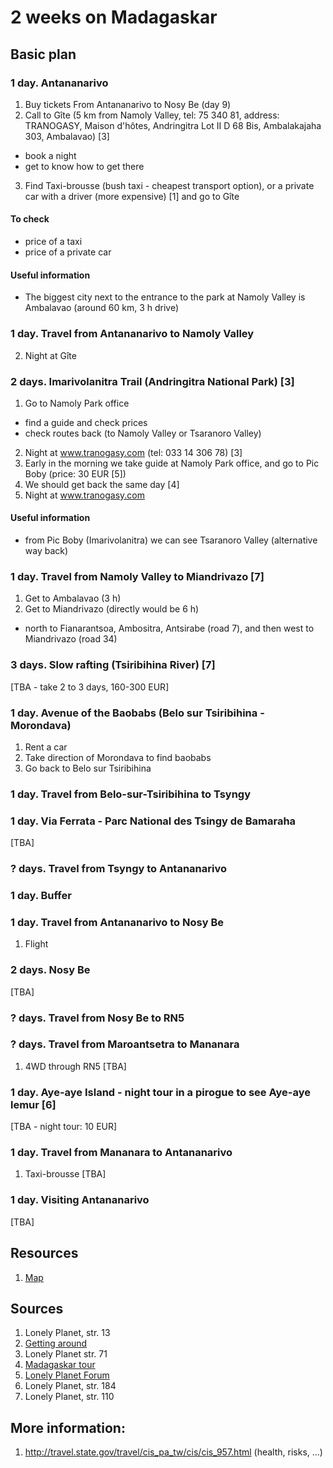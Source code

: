# 2 weeks on Madagaskar

## Basic plan

### 1 day. Antananarivo
1. Buy tickets From Antananarivo to Nosy Be (day 9)
2. Call to Gîte (5 km from Namoly Valley, tel: 75 340 81, address: TRANOGASY, Maison d'hôtes, Andringitra Lot II D 68 Bis, Ambalakajaha 303, Ambalavao) [3]
  * book a night
  * get to know how to get there
3. Find Taxi-brousse (bush taxi - cheapest transport option), or a private car with a driver (more expensive) [1] and go to Gîte

#### To check
* price of a taxi
* price of a private car

#### Useful information
* The biggest city next to the entrance to the park at Namoly Valley is Ambalavao (around 60 km, 3 h drive)

### 1 day. Travel from Antananarivo to Namoly Valley
2. Night at Gîte

### 2 days. Imarivolanitra Trail (Andringitra National Park) [3]
1. Go to Namoly Park office
  * find a guide and check prices
  * check routes back (to Namoly Valley or Tsaranoro Valley)
2. Night at www.tranogasy.com (tel: 033 14 306 78) [3]
3. Early in the morning we take guide at Namoly Park office, and go to Pic Boby (price: 30 EUR [5])
4. We should get back the same day [4]
5. Night at www.tranogasy.com

#### Useful information
* from Pic Boby (Imarivolanitra) we can see Tsaranoro Valley (alternative way back)

### 1 day. Travel from Namoly Valley to Miandrivazo [7]
1. Get to Ambalavao (3 h)
2. Get to Miandrivazo (directly would be 6 h)
  * north to Fianarantsoa, Ambositra, Antsirabe (road 7), and then west to
    Miandrivazo (road 34)

### 3 days. Slow rafting (Tsiribihina River) [7]
[TBA - take 2 to 3 days, 160-300 EUR]

### 1 day. Avenue of the Baobabs (Belo sur Tsiribihina - Morondava)
1. Rent a car
2. Take direction of Morondava to find baobabs
3. Go back to Belo sur Tsiribihina

### 1 day. Travel from Belo-sur-Tsiribihina to Tsyngy

### 1 day. Via Ferrata - Parc National des Tsingy de Bamaraha
[TBA]

### ? days. Travel from Tsyngy to Antananarivo

### 1 day. Buffer

### 1 day. Travel from Antananarivo to Nosy Be
1. Flight

### 2 days. Nosy Be
[TBA]

### ? days. Travel from Nosy Be to RN5

### ? days. Travel from Maroantsetra to Mananara
1. 4WD through RN5
[TBA]

### 1 day. Aye-aye Island - night tour in a pirogue to see Aye-aye lemur [6]
[TBA - night tour: 10 EUR]

### 1 day. Travel from Mananara to Antananarivo
1. Taxi-brousse
[TBA]

### 1 day. Visiting Antananarivo
[TBA]

## Resources
1. [Map](https://maps.google.com/maps/ms?msid=204892296741864790689.0004c8d04fd95f8953956&msa=0&ll=-13.313447,47.602468&spn=27.125127,46.362305 "Map")

## Sources
1. Lonely Planet, str. 13
2. [Getting around](http://www.lonelyplanet.com/madagascar/transport/getting-around)
3. Lonely Planet str. 71
4. [Madagaskar tour](http://www.madagascar-tour-guide.com/madagascar_south_rn7_peak_boby_tours_guide.html)
5. [Lonely Planet Forum](http://www.lonelyplanet.com/thorntree/thread.jspa?threadID=2138758)
6. Lonely Planet, str. 184
7. Lonely Planet, str. 110

## More information:
1. http://travel.state.gov/travel/cis_pa_tw/cis/cis_957.html (health, risks, ...)
